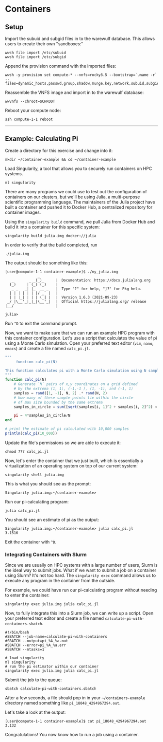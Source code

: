 # Containers

## Setup

Import the subuid and subgid files in to the warewulf database. This allows users to create their own "sandboxes:"
```Shell
wwsh file import /etc/subuid
wwsh file import /etc/subgid
```


Append the provision command with the imported files:
```Shell
wwsh -y provision set compute-* --vnfs=rocky8.5 --bootstrap=`uname -r` --files=dynamic_hosts,passwd,group,shadow,munge.key,network,subuid,subgid
```

Reassemble the VNFS image and import in to the warewulf database:
```Shell
wwvnfs --chroot=$CHROOT
```

Reboot your compute node:
```Shell
ssh compute-1-1 reboot
```

---

## Example: Calculating Pi
Create a directory for this exercise and change into it:

```Shell
mkdir ~/container-example && cd ~/container-example
```

Load Singularity, a tool that allows you to securely run containers on HPC systems.

```Shell
ml singularity
```

There are many programs we could use to test out the configuration of containers on our clusters, but we'll be using Julia, a multi-purpose scientific programming language. The maintainers of the Julia project have built a container and pushed it to Docker Hub, a centralized repository for container images.

Using the `singularity build` command, we pull Julia from Docker Hub and build it into a container for this specific system:
```Shell
singularity build julia.img docker://julia
```

In order to verify that the build completed, run
```Shell
./julia.img
```

The output should be something like this:
```
[user@compute-1-1 container-example]$ ./my_julia.img
               _
   _       _ _(_)_     |  Documentation: https://docs.julialang.org
  (_)     | (_) (_)    |
   _ _   _| |_  __ _   |  Type "?" for help, "]?" for Pkg help.
  | | | | | | |/ _` |  |
  | | |_| | | | (_| |  |  Version 1.6.3 (2021-09-23)
 _/ |\__'_|_|_|\__'_|  |  Official https://julialang.org/ release
|__/                   |

julia>
```

Run `^D` to exit the command prompt.

Now, we want to make sure that we can run an example HPC program with this container configuration. Let's use a script that calculates the value of pi using a Monte Carlo simulation. Open your preferred text editor (`vim`, `nano`, `emacs`) and create a file named `calc_pi.jl`.
```Julia
"""
     function calc_pi(N)

This function calculates pi with a Monte Carlo simulation using N samples.
"""
function calc_pi(N)
    # Generate `N` pairs of x,y coordinates on a grid defined
    # by the extrema (1, 1), (-1,-1 ), (1, -1), and (-1, 1)
    samples = rand([1, -1], N, 2) .* rand(N, 2)
    # how many of these sample points lie within the circle
    # of max size bounded by the same extrema
    samples_in_circle = sum([sqrt(samples[i, 1]^2 + samples[i, 2]^2) < 1.0 for i in 1:N])

    pi = 4*samples_in_circle/N
end

# print the estimate of pi calculated with 10,000 samples
println(calc_pi(10_000))
```

Update the file's permissions so we are able to execute it:
```Shell
chmod 777 calc_pi.jl
```

Now, let's enter the container that we just built, which is essentially a virtualization of an operating system on top of our current system:
```Shell
singularity shell julia.img
```

This is what you should see as the prompt:
```Shell
Singularity julia.img:~/container-example>
```

Run our pi-calculating program:
```Shell
julia calc_pi.jl
```

You should see an estimate of pi as the output:
```Shell
Singularity julia.img:~/container-example> julia calc_pi.jl
3.1516
```

Exit the container with `^D`.

### Integrating Containers with Slurm

Since we are usually on HPC systems with a large number of users, Slurm is the ideal way to submit jobs. What if we want to submit a job on a container using Slurm? It's not too hard. The `singularity exec` command allows us to execute any program in the container from the outside.

For example, we could have run our pi-calculating program without needing to enter the container:
```Shell
singularity exec julia.img julia calc_pi.jl
```

Now, to fully integrate this into a Slurm job, we can write up a script. Open your preferred text editor and create a file named `calculate-pi-with-containers.sbatch`.
```Shell
#!/bin/bash
#SBATCH --job-name=calculate-pi-with-containers
#SBATCH --output=pi_%A_%a.out
#SBATCH --error=pi_%A_%a.err
#SBATCH --ntasks=1

# load singularity
ml singularity
# run the pi estimator within our container
singularity exec julia.img julia calc_pi.jl
```

Submit the job to the queue:
```Shell
sbatch calculate-pi-with-containers.sbatch
```

After a few seconds, a file should pop in in your `~/containers-example` directory named something like `pi_18048_4294967294.out`.

Let's take a look at the output:
```Shell
[user@compute-1-1 container-example]$ cat pi_18048_4294967294.out
3.132
```

Congratulations! You now know how to run a job using a container.
